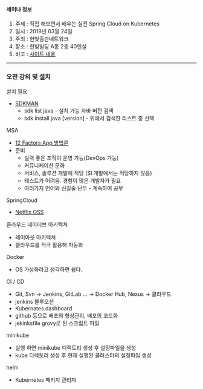#### 세미나 정보
1. 주제 : 직접 해보면서 배우는 실전 Spring Cloud on Kubernetes
2. 일시 : 2018년 03월 24일
3. 주최 : 한빛출판네트워크
4. 장소 : 한빛빌딩 A동 2층 40인실
5. 비고 : [사이트 내용](http://www.hanbit.co.kr/store/education/edu_view.html?p_code=S5975335528)
 
---

### 오전 강의 및 설치

설치 필요  
- [SDKMAN](http://sdkman.io/sdks.html)
    - sdk list java - 설치 가능 자바 버전 검색 
    - sdk install java [version] - 위에서 검색한 리스트 중 선택

MSA
- [12 Factors App 방법론](https://12factor.net/ko/)
- 준비
    - 실력 좋은 조직이 운영 가능(DevOps 가능)
    - 커뮤니케이션 문화
    - 서비스, 솔루션 개발에 적당 (SI 개발에서는 적당하지 않음)
    - 테스트가 어려움. 경험이 많은 개발자가 필요
    - 여러가지 언어와 신길술 난무 - 계속하여 공부
    
SpringCloud
- [Netflix OSS](https://netflix.github.io/) 

클라우드 네이티브 아키텍쳐
- 레이아웃 아키텍쳐
- 클라우드를 적극 활용해 자동화

Docker
- OS 가상화라고 생각하면 쉽다.

CI / CD
- Git, Svn -> Jenkins, GitLab ... -> Docker Hub, Nexus -> 클라우드
- jenkins 블루오션
- Kubernates dashboard
- github 등으로 배포의 형상관리, 배포의 코드화
- jekinksfile grovy로 된 스크립트 파일

minikube
- 실행 하면 minikube 디렉토리 생성 후 설정파일을 생성
- kube 디렉토리 생성 후 현재 실행된 클러스터의 설정파일 생성

helm
- Kubernetes 패키지 관리자 